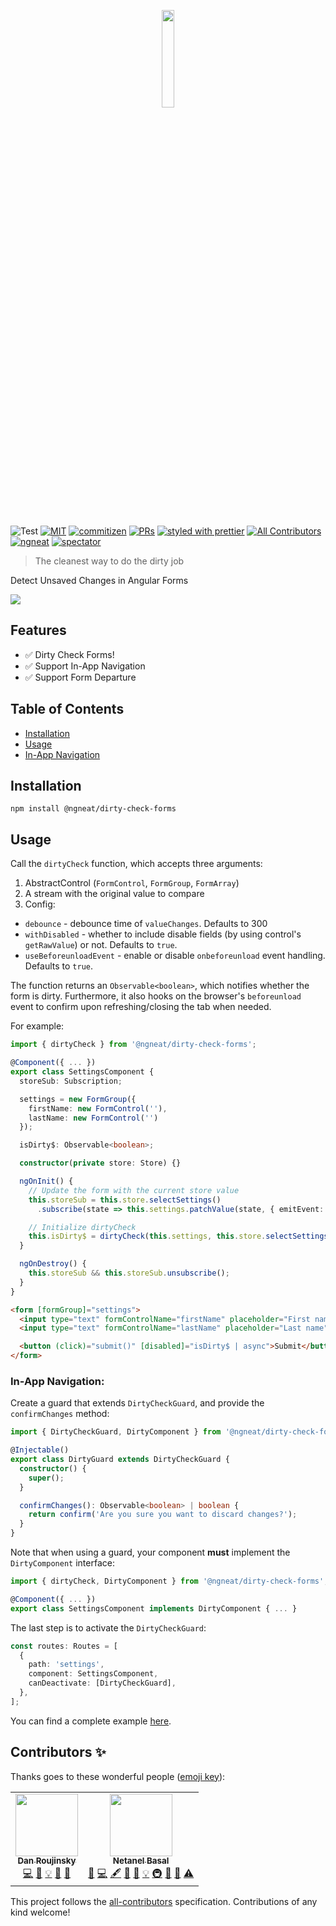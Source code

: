 <p align="center">
 <img width="20%" height="20%" src="./logo.svg">
</p>

<br />

![Test](https://github.com/ngneat/dirty-check-forms/workflows/Test/badge.svg?branch=master)
[![MIT](https://img.shields.io/packagist/l/doctrine/orm.svg?style=flat-square)]()
[![commitizen](https://img.shields.io/badge/commitizen-friendly-brightgreen.svg?style=flat-square)]()
[![PRs](https://img.shields.io/badge/PRs-welcome-brightgreen.svg?style=flat-square)]()
[![styled with prettier](https://img.shields.io/badge/styled_with-prettier-ff69b4.svg?style=flat-square)](https://github.com/prettier/prettier)
[![All Contributors](https://img.shields.io/badge/all_contributors-2-orange.svg?style=flat-square)](#contributors-)
[![ngneat](https://img.shields.io/badge/@-ngneat-383636?style=flat-square&labelColor=8f68d4)](https://github.com/ngneat/)
[![spectator](https://img.shields.io/badge/tested%20with-spectator-2196F3.svg?style=flat-square)]()

> The cleanest way to do the dirty job

Detect Unsaved Changes in Angular Forms

<img src="https://miro.medium.com/max/1400/1*OEA-Gdmy4GFmkNPCtwHXKg.gif">

## Features

- ✅ Dirty Check Forms!
- ✅ Support In-App Navigation
- ✅ Support Form Departure

## Table of Contents

- [Installation](#installation)
- [Usage](#usage)
- [In-App Navigation](#In-App-Navigation)

## Installation

`npm install @ngneat/dirty-check-forms`

## Usage

Call the `dirtyCheck` function, which accepts three arguments:

1. AbstractControl (`FormControl`, `FormGroup`, `FormArray`)
2. A stream with the original value to compare
3. Config:  
  - `debounce` - debounce time of `valueChanges`. Defaults to 300  
  - `withDisabled` - whether to include disable fields (by using control's `getRawValue`) or not. Defaults to `true`. 
  - `useBeforeunloadEvent` - enable or disable `onbeforeunload` event handling. Defaults to `true`.

The function returns an `Observable<boolean>`, which notifies whether the form is dirty. Furthermore, it also hooks on the browser's `beforeunload` event to confirm upon refreshing/closing the tab when needed.

For example:

```ts
import { dirtyCheck } from '@ngneat/dirty-check-forms';

@Component({ ... })
export class SettingsComponent {
  storeSub: Subscription;

  settings = new FormGroup({
    firstName: new FormControl(''),
    lastName: new FormControl('')
  });

  isDirty$: Observable<boolean>;

  constructor(private store: Store) {}

  ngOnInit() {
    // Update the form with the current store value
    this.storeSub = this.store.selectSettings()
      .subscribe(state => this.settings.patchValue(state, { emitEvent: false }));

    // Initialize dirtyCheck
    this.isDirty$ = dirtyCheck(this.settings, this.store.selectSettings());
  }

  ngOnDestroy() {
    this.storeSub && this.storeSub.unsubscribe();
  }
}
```

```html
<form [formGroup]="settings">
  <input type="text" formControlName="firstName" placeholder="First name" />
  <input type="text" formControlName="lastName" placeholder="Last name" />

  <button (click)="submit()" [disabled]="isDirty$ | async">Submit</button>
</form>
```

### In-App Navigation:

Create a guard that extends `DirtyCheckGuard`, and provide the `confirmChanges` method:

```ts
import { DirtyCheckGuard, DirtyComponent } from '@ngneat/dirty-check-forms';

@Injectable()
export class DirtyGuard extends DirtyCheckGuard {
  constructor() {
    super();
  }

  confirmChanges(): Observable<boolean> | boolean {
    return confirm('Are you sure you want to discard changes?');
  }
}
```

Note that when using a guard, your component **must** implement the `DirtyComponent` interface:

```ts
import { dirtyCheck, DirtyComponent } from '@ngneat/dirty-check-forms';

@Component({ ... })
export class SettingsComponent implements DirtyComponent { ... }
```

The last step is to activate the `DirtyCheckGuard`:

```ts
const routes: Routes = [
  {
    path: 'settings',
    component: SettingsComponent,
    canDeactivate: [DirtyCheckGuard],
  },
];
```

You can find a complete example [here](https://github.com/ngneat/dirty-check-forms/tree/master/apps/playground).

## Contributors ✨

Thanks goes to these wonderful people ([emoji key](https://allcontributors.org/docs/en/emoji-key)):

<!-- ALL-CONTRIBUTORS-LIST:START - Do not remove or modify this section -->
<!-- prettier-ignore-start -->
<!-- markdownlint-disable -->
<table>
  <tr>
    <td align="center"><a href="https://github.com/danzrou"><img src="https://avatars3.githubusercontent.com/u/6433766?v=4" width="100px;" alt=""/><br /><sub><b>Dan Roujinsky</b></sub></a><br /><a href="https://github.com/@ngneat/dirty-check-forms/commits?author=danzrou" title="Code">💻</a> <a href="https://github.com/@ngneat/dirty-check-forms/commits?author=danzrou" title="Documentation">📖</a> <a href="#example-danzrou" title="Examples">💡</a> <a href="#ideas-danzrou" title="Ideas, Planning, & Feedback">🤔</a> <a href="#projectManagement-danzrou" title="Project Management">📆</a></td>
    <td align="center"><a href="https://www.netbasal.com"><img src="https://avatars1.githubusercontent.com/u/6745730?v=4" width="100px;" alt=""/><br /><sub><b>Netanel Basal</b></sub></a><br /><a href="#blog-NetanelBasal" title="Blogposts">📝</a> <a href="https://github.com/@ngneat/dirty-check-forms/commits?author=NetanelBasal" title="Code">💻</a> <a href="#content-NetanelBasal" title="Content">🖋</a> <a href="#design-NetanelBasal" title="Design">🎨</a> <a href="https://github.com/@ngneat/dirty-check-forms/commits?author=NetanelBasal" title="Documentation">📖</a> <a href="#example-NetanelBasal" title="Examples">💡</a> <a href="#infra-NetanelBasal" title="Infrastructure (Hosting, Build-Tools, etc)">🚇</a> <a href="#maintenance-NetanelBasal" title="Maintenance">🚧</a> <a href="#projectManagement-NetanelBasal" title="Project Management">📆</a> <a href="https://github.com/@ngneat/dirty-check-forms/commits?author=NetanelBasal" title="Tests">⚠️</a></td>
  </tr>
</table>

<!-- markdownlint-enable -->
<!-- prettier-ignore-end -->

<!-- ALL-CONTRIBUTORS-LIST:END -->

This project follows the [all-contributors](https://github.com/all-contributors/all-contributors) specification. Contributions of any kind welcome!
